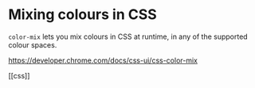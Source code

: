 # Mixing colours in CSS

`color-mix` lets you mix colours in CSS at runtime, in any of the supported colour spaces.

https://developer.chrome.com/docs/css-ui/css-color-mix

[[css]]